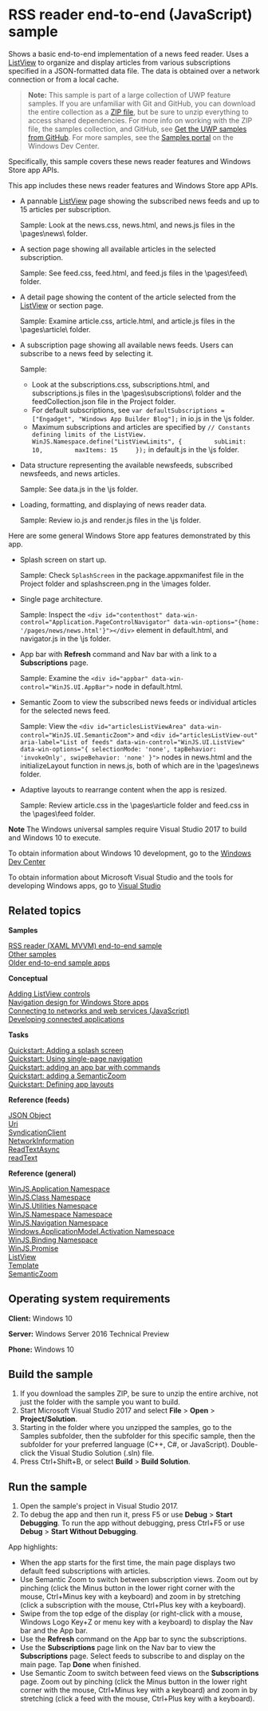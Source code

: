 <!---
  category: NetworkingAndWebServices 
  samplefwlink: http://go.microsoft.com/fwlink/p/?LinkId=620542
--->

# RSS reader end-to-end (JavaScript) sample 

Shows a basic end-to-end implementation of a news feed reader. Uses a [ListView](http://msdn.microsoft.com/library/windows/apps/br242878) 
to organize and display articles from various subscriptions specified in a JSON-formatted data file. The data is obtained over a network connection or from a local cache.

> **Note:** This sample is part of a large collection of UWP feature samples. 
> If you are unfamiliar with Git and GitHub, you can download the entire collection as a 
> [ZIP file](https://github.com/Microsoft/Windows-universal-samples/archive/master.zip), but be 
> sure to unzip everything to access shared dependencies. For more info on working with the ZIP file, 
> the samples collection, and GitHub, see [Get the UWP samples from GitHub](https://aka.ms/ovu2uq). 
> For more samples, see the [Samples portal](https://aka.ms/winsamples) on the Windows Dev Center. 

Specifically, this sample covers these news reader features and Windows Store app APIs.

This app includes these news reader features and Windows Store app APIs.

-   A pannable [ListView](http://msdn.microsoft.com/library/windows/apps/br242878) page showing the subscribed news feeds and up to 15 articles per subscription.

    Sample: Look at the news.css, news.html, and news.js files in the \\pages\\news\\ folder.

-   A section page showing all available articles in the selected subscription.

    Sample: See feed.css, feed.html, and feed.js files in the \\pages\\feed\\ folder.

-   A detail page showing the content of the article selected from the [ListView](http://msdn.microsoft.com/library/windows/apps/br242878) or section page.

    Sample: Examine article.css, article.html, and article.js files in the \\pages\\article\\ folder.

-   A subscription page showing all available news feeds. Users can subscribe to a news feed by selecting it.

    Sample:

    -   Look at the subscriptions.css, subscriptions.html, and subscriptions.js files in the \\pages\\subscriptions\\ folder and the feedCollection.json file in the Project folder.
    -   For default subscriptions, see `var defaultSubscriptions = ["Engadget", "Windows App Builder Blog"];` in io.js in the \\js folder.
    -   Maximum subscriptions and articles are specified by `// Constants defining limits of the ListView.     WinJS.Namespace.define("ListViewLimits", {         subLimit: 10,         maxItems: 15     });` in default.js in the \\js folder.
-   Data structure representing the available newsfeeds, subscribed newsfeeds, and news articles.

    Sample: See data.js in the \\js folder.

-   Loading, formatting, and displaying of news reader data.

    Sample: Review io.js and render.js files in the \\js folder.

Here are some general Windows Store app features demonstrated by this app.

-   Splash screen on start up.

    Sample: Check `SplashScreen` in the package.appxmanifest file in the Project folder and splashscreen.png in the \\images folder.

-   Single page architecture.

    Sample: Inspect the `<div id="contenthost" data-win-control="Application.PageControlNavigator" data-win-options="{home: '/pages/news/news.html'}"></div>` element in default.html, and navigator.js in the \\js folder.

-   App bar with **Refresh** command and Nav bar with a link to a **Subscriptions** page.

    Sample: Examine the `<div id="appbar" data-win-control="WinJS.UI.AppBar">` node in default.html.

-   Semantic Zoom to view the subscribed news feeds or individual articles for the selected news feed.

    Sample: View the `<div id="articlesListViewArea" data-win-control="WinJS.UI.SemanticZoom">` and `<div id="articlesListView-out" aria-label="List of feeds" data-win-control="WinJS.UI.ListView"                       data-win-options="{ selectionMode: 'none', tapBehavior: 'invokeOnly', swipeBehavior: 'none' }">` nodes in news.html and the initializeLayout function in news.js, both of which are in the \\pages\\news folder.

-   Adaptive layouts to rearrange content when the app is resized.

    Sample: Review article.css in the \\pages\\article folder and feed.css in the \\pages\\feed folder.

**Note** The Windows universal samples require Visual Studio 2017 to build and Windows 10 to execute.
 
To obtain information about Windows 10 development, go to the [Windows Dev Center](http://go.microsoft.com/fwlink/?LinkID=532421)

To obtain information about Microsoft Visual Studio and the tools for developing Windows apps, go to [Visual Studio](http://go.microsoft.com/fwlink/?LinkID=532422)

## Related topics

**Samples**

[RSS reader (XAML MVVM) end-to-end sample](https://github.com/Microsoft/Windows-appsample-rssreader)  
[Other samples](http://microsoft.github.io/windows/)  
[Older end-to-end sample apps](http://msdn.microsoft.com/library/windows/apps/dn263104)  

**Conceptual**

[Adding ListView controls](http://msdn.microsoft.com/library/windows/apps/hh465382)  
[Navigation design for Windows Store apps](http://msdn.microsoft.com/library/windows/apps/hh761500)  
[Connecting to networks and web services (JavaScript)](http://msdn.microsoft.com/library/windows/apps/br211370)  
[Developing connected applications](http://msdn.microsoft.com/library/windows/apps/hh465399)  

**Tasks**

[Quickstart: Adding a splash screen](http://msdn.microsoft.com/library/windows/apps/hh465346)  
[Quickstart: Using single-page navigation](http://msdn.microsoft.com/library/windows/apps/hh452768)  
[Quickstart: adding an app bar with commands](http://msdn.microsoft.com/library/windows/apps/hh465309)  
[Quickstart: adding a SemanticZoom](http://msdn.microsoft.com/library/windows/apps/hh465492)  
[Quickstart: Defining app layouts](http://msdn.microsoft.com/library/windows/apps/jj150600)  

**Reference (feeds)**

[JSON Object](http://go.microsoft.com/fwlink/p/?linkid=308896)  
[Uri](http://msdn.microsoft.com/library/windows/apps/br225998)  
[SyndicationClient](http://msdn.microsoft.com/library/windows/apps/br243456)  
[NetworkInformation](http://msdn.microsoft.com/library/windows/apps/br207293)  
[ReadTextAsync](http://msdn.microsoft.com/library/windows/apps/hh701482)  
[readText](http://msdn.microsoft.com/library/windows/apps/hh700824)  

**Reference (general)**

[WinJS.Application Namespace](http://msdn.microsoft.com/library/windows/apps/br229774)  
[WinJS.Class Namespace](http://msdn.microsoft.com/library/windows/apps/br229776)  
[WinJS.Utilities Namespace](http://msdn.microsoft.com/library/windows/apps/br229783)  
[WinJS.Namespace Namespace](http://msdn.microsoft.com/library/windows/apps/br212652)  
[WinJS.Navigation Namespace](http://msdn.microsoft.com/library/windows/apps/br229778)  
[Windows.ApplicationModel.Activation Namespace](http://msdn.microsoft.com/library/windows/apps/br224766)  
[WinJS.Binding Namespace](http://msdn.microsoft.com/library/windows/apps/br229775)  
[WinJS.Promise](http://msdn.microsoft.com/library/windows/apps/br211867)  
[ListView](http://msdn.microsoft.com/library/windows/apps/br211837)  
[Template](http://msdn.microsoft.com/library/windows/apps/br229723)  
[SemanticZoom](http://msdn.microsoft.com/library/windows/apps/br229690)  

## Operating system requirements

**Client:** Windows 10

**Server:** Windows Server 2016 Technical Preview

**Phone:** Windows 10

## Build the sample

1. If you download the samples ZIP, be sure to unzip the entire archive, not just the folder with the sample you want to build. 
2. Start Microsoft Visual Studio 2017 and select **File** \> **Open** \> **Project/Solution**.
3. Starting in the folder where you unzipped the samples, go to the Samples subfolder, then the subfolder for this specific sample, then the subfolder for your preferred language (C++, C#, or JavaScript). Double-click the Visual Studio Solution (.sln) file.
4. Press Ctrl+Shift+B, or select **Build** \> **Build Solution**.

## Run the sample

1.  Open the sample's project in Visual Studio 2017.
2.  To debug the app and then run it, press F5 or use **Debug** \> **Start Debugging**. To run the app without debugging, press Ctrl+F5 or use **Debug** \> **Start Without Debugging**.

App highlights:

-   When the app starts for the first time, the main page displays two default feed subscriptions with articles.
-   Use Semantic Zoom to switch between subscription views. Zoom out by pinching (click the Minus button in the lower right corner with the mouse, Ctrl+Minus key with a keyboard) and zoom in by stretching (click a subscription with the mouse, Ctrl+Plus key with a keyboard).
-   Swipe from the top edge of the display (or right-click with a mouse, Windows Logo Key+Z or menu key with a keyboard) to display the Nav bar and the App bar.
-   Use the **Refresh** command on the App bar to sync the subscriptions.
-   Use the **Subscriptions** page link on the Nav bar to view the **Subscriptions** page. Select feeds to subscribe to and display on the main page. Tap **Done** when finished.
-   Use Semantic Zoom to switch between feed views on the **Subscriptions** page. Zoom out by pinching (click the Minus button in the lower right corner with the mouse, Ctrl+Minus key with a keyboard) and zoom in by stretching (click a feed with the mouse, Ctrl+Plus key with a keyboard).

